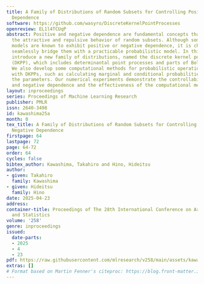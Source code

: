 ```yaml
---
title: A Family of Distributions of Random Subsets for Controlling Positive and Negative
  Dependence
software: https://github.com/wasyro/DiscreteKernelPointProcesses
openreview: EL1l4TCUqP
abstract: Positive and negative dependence are fundamental concepts that characterize
  the attractive and repulsive behavior of random subsets. Although some probabilistic
  models are known to exhibit positive or negative dependence, it is challenging to
  seamlessly bridge them with a practicable probabilistic model. In this study, we
  introduce a new family of distributions, named the discrete kernel point process
  (DKPP), which includes determinantal point processes and parts of Boltzmann machines.
  We also develop some computational methods for probabilistic operations and inference
  with DKPPs, such as calculating marginal and conditional probabilities and learning
  the parameters. Our numerical experiments demonstrate the controllability of positive
  and negative dependence and the effectiveness of the computational methods for DKPPs.
layout: inproceedings
series: Proceedings of Machine Learning Research
publisher: PMLR
issn: 2640-3498
id: kawashima25a
month: 0
tex_title: A Family of Distributions of Random Subsets for Controlling Positive and
  Negative Dependence
firstpage: 64
lastpage: 72
page: 64-72
order: 64
cycles: false
bibtex_author: Kawashima, Takahiro and Hino, Hideitsu
author:
- given: Takahiro
  family: Kawashima
- given: Hideitsu
  family: Hino
date: 2025-04-23
address:
container-title: Proceedings of The 28th International Conference on Artificial Intelligence
  and Statistics
volume: '258'
genre: inproceedings
issued:
  date-parts:
  - 2025
  - 4
  - 23
pdf: https://raw.githubusercontent.com/mlresearch/v258/main/assets/kawashima25a/kawashima25a.pdf
extras: []
# Format based on Martin Fenner's citeproc: https://blog.front-matter.io/posts/citeproc-yaml-for-bibliographies/
---
```

